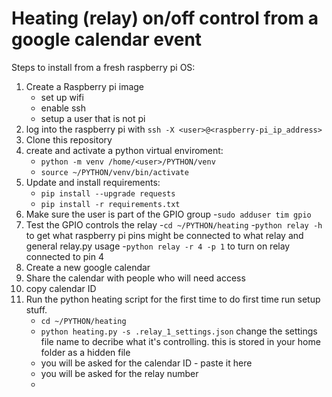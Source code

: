 # Heating (relay) on/off control from a google calendar event
Steps to install from a fresh raspberry pi OS:
  1. Create a Raspberry pi image
     - set up wifi
     - enable ssh
     - setup a user that is not pi
  3. log into the raspberry pi with `ssh -X <user>@<raspberry-pi_ip_address>`
  6. Clone this repository
  5. create and activate a python virtual enviroment:
     - `python -m venv /home/<user>/PYTHON/venv`
     - `source ~/PYTHON/venv/bin/activate`
  1. Update and install requirements:
     - `pip install --upgrade requests`
     - `pip install -r requirements.txt`
  1. Make sure the user is part of the GPIO group
     -`sudo adduser tim gpio`
  1. Test the GPIO controls the relay
     -`cd ~/PYTHON/heating`
     -`python relay -h` to get what raspberry pi pins might be connected to what relay and general relay.py usage
     -`python relay -r 4 -p 1` to turn on relay connected to pin 4
  3. Create a new google calendar
  4. Share the calendar with people who will need access
  5. copy calendar ID
  6. Run the python heating script for the first time to do first time run setup stuff.
     - `cd ~/PYTHON/heating`
     - `python heating.py -s .relay_1_settings.json` change the settings file name to decribe what it's controlling. this is stored in your home folder as a hidden file
     - you will be asked for the calendar ID - paste it here
     - you will be asked for the relay number
     - 

